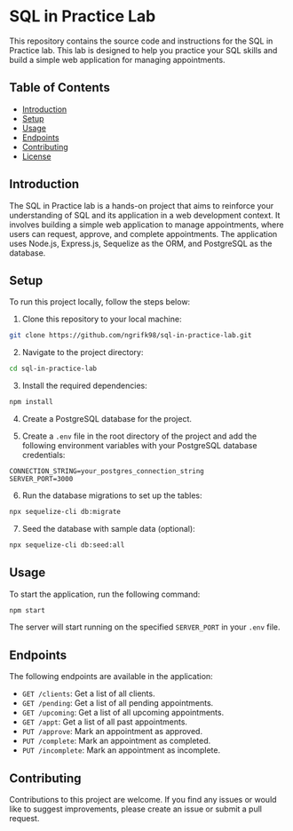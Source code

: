 # SQL in Practice Lab

This repository contains the source code and instructions for the SQL in Practice lab. This lab is designed to help you practice your SQL skills and build a simple web application for managing appointments.

## Table of Contents

- [Introduction](#introduction)
- [Setup](#setup)
- [Usage](#usage)
- [Endpoints](#endpoints)
- [Contributing](#contributing)
- [License](#license)

## Introduction

The SQL in Practice lab is a hands-on project that aims to reinforce your understanding of SQL and its application in a web development context. It involves building a simple web application to manage appointments, where users can request, approve, and complete appointments. The application uses Node.js, Express.js, Sequelize as the ORM, and PostgreSQL as the database.

## Setup

To run this project locally, follow the steps below:

1. Clone this repository to your local machine:

```bash
git clone https://github.com/ngrifk98/sql-in-practice-lab.git
```

2. Navigate to the project directory:

```bash
cd sql-in-practice-lab
```

3. Install the required dependencies:

```bash
npm install
```

4. Create a PostgreSQL database for the project.

5. Create a `.env` file in the root directory of the project and add the following environment variables with your PostgreSQL database credentials:

```
CONNECTION_STRING=your_postgres_connection_string
SERVER_PORT=3000
```

6. Run the database migrations to set up the tables:

```bash
npx sequelize-cli db:migrate
```

7. Seed the database with sample data (optional):

```bash
npx sequelize-cli db:seed:all
```

## Usage

To start the application, run the following command:

```bash
npm start
```

The server will start running on the specified `SERVER_PORT` in your `.env` file.

## Endpoints

The following endpoints are available in the application:

- `GET /clients`: Get a list of all clients.
- `GET /pending`: Get a list of all pending appointments.
- `GET /upcoming`: Get a list of all upcoming appointments.
- `GET /appt`: Get a list of all past appointments.
- `PUT /approve`: Mark an appointment as approved.
- `PUT /complete`: Mark an appointment as completed.
- `PUT /incomplete`: Mark an appointment as incomplete.

## Contributing

Contributions to this project are welcome. If you find any issues or would like to suggest improvements, please create an issue or submit a pull request.
